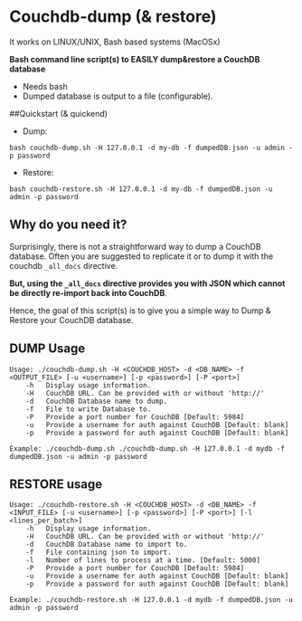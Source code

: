 Couchdb-dump (& restore)
============

It works on LINUX/UNIX, Bash based systems (MacOSx)

**Bash command line script(s) to EASILY dump&restore a CouchDB database**

 * Needs bash
 * Dumped database is output to a file (configurable).

##Quickstart (& quickend)
* Dump:

```bash couchdb-dump.sh -H 127.0.0.1 -d my-db -f dumpedDB.json -u admin -p password```

* Restore:

```bash couchdb-restore.sh -H 127.0.0.1 -d my-db -f dumpedDB.json -u admin -p password```

## Why do you need it?
Surprisingly, there is not a straightforward way to dump a CouchDB database. Often you are suggested to replicate it or to dump it with the couchdb `_all_docs` directive. 

**But, using the `_all_docs` directive provides you with JSON which cannot be directly re-import back into CouchDB**.

Hence, the goal of this script(s) is to give you a simple way to Dump & Restore your CouchDB database.


## DUMP Usage
```
Usage: ./couchdb-dump.sh -H <COUCHDB_HOST> -d <DB_NAME> -f <OUTPUT_FILE> [-u <username>] [-p <password>] [-P <port>]
	-h   Display usage information.
	-H   CouchDB URL. Can be provided with or without 'http://'
	-d   CouchDB Database name to dump.
	-f   File to write Database to.
	-P   Provide a port number for CouchDB [Default: 5984]
	-u   Provide a username for auth against CouchDB [Default: blank]
	-p   Provide a password for auth against CouchDB [Default: blank]

Example: ./couchdb-dump.sh ./couchdb-dump.sh -H 127.0.0.1 -d mydb -f dumpedDB.json -u admin -p password
```

## RESTORE usage
```
Usage: ./couchdb-restore.sh -H <COUCHDB_HOST> -d <DB_NAME> -f <INPUT_FILE> [-u <username>] [-p <password>] [-P <port>] [-l <lines_per_batch>]
	-h   Display usage information.
	-H   CouchDB URL. Can be provided with or without 'http://'
	-d   CouchDB Database name to import to.
	-f   File containing json to import.
	-l   Number of lines to process at a time. [Default: 5000]
	-P   Provide a port number for CouchDB [Default: 5984]
	-u   Provide a username for auth against CouchDB [Default: blank]
	-p   Provide a password for auth against CouchDB [Default: blank]

Example: ./couchdb-restore.sh -H 127.0.0.1 -d mydb -f dumpedDB.json -u admin -p password
```
